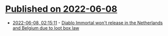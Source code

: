# [Published on 2022-06-08](index.md)

* [2022-06-08, 02:15:11](https://news.ycombinator.com/item?id=31662430) - [Diablo Immortal won't release in the Netherlands and Belgium due to loot box law](https://www.gamereactor.eu/diablo-immortal-wont-release-in-the-netherlands-and-belgium-due-to-loot-box-law-1087853/)
